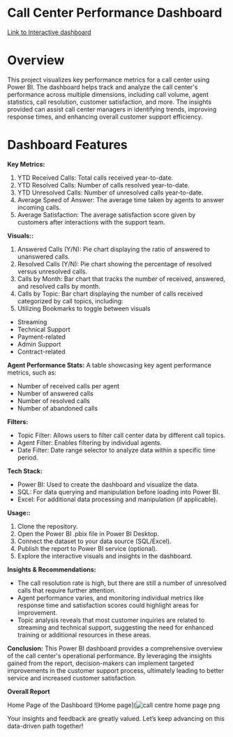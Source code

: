 # Call Center Performance Dashboard

[Link to Interactive dashboard](https://app.powerbi.com/view?r=eyJrIjoiMGE5MGRhYjAtZWY3ZC00NGM0LWFmYzctZjI1OTI5MmY2ZWFkIiwidCI6ImM2ZTU0OWIzLTVmNDUtNDAzMi1hYWU5LWQ0MjQ0ZGM1YjJjNCJ9)


# Overview
This project visualizes key performance metrics for a call center using Power BI. The dashboard helps track and analyze the call center's performance across multiple dimensions, including call volume, agent statistics, call resolution, customer satisfaction, and more. The insights provided can assist call center managers in identifying trends, improving response times, and enhancing overall customer support efficiency.


# Dashboard Features

**Key Metrics:**

1. YTD Received Calls: Total calls received year-to-date.
2. YTD Resolved Calls: Number of calls resolved year-to-date.
3. YTD Unresolved Calls: Number of unresolved calls year-to-date.
4. Average Speed of Answer: The average time taken by agents to answer incoming calls.
5. Average Satisfaction: The average satisfaction score given by customers after interactions with the support team.


**Visuals::**

1.  Answered Calls (Y/N): Pie chart displaying the ratio of answered to unanswered calls.
2.  Resolved Calls (Y/N): Pie chart showing the percentage of resolved versus unresolved calls.
3.  Calls by Month: Bar chart that tracks the number of received, answered, and resolved calls by month.
4.  Calls by Topic: Bar chart displaying the number of calls received categorized by call topics, including:
5.  Utilizing Bookmarks to toggle between visuals
- Streaming
- Technical Support
- Payment-related
- Admin Support
- Contract-related

**Agent Performance Stats:**
A table showcasing key agent performance metrics, such as:
- Number of received calls per agent
- Number of answered calls
- Number of resolved calls
- Number of abandoned calls


**Filters:**
- Topic Filter: Allows users to filter call center data by different call topics.
- Agent Filter: Enables filtering by individual agents.
- Date Filter: Date range selector to analyze data within a specific time period.



**Tech Stack:**
- Power BI: Used to create the dashboard and visualize the data.
- SQL: For data querying and manipulation before loading into Power BI.
- Excel: For additional data processing and manipulation (if applicable).


**Usage::**

1.  Clone the repository.
2.  Open the Power BI .pbix file in Power BI Desktop.
3.  Connect the dataset to your data source (SQL/Excel).
4.  Publish the report to Power BI service (optional).
5.  Explore the interactive visuals and insights in the dashboard.



**Insights & Recommendations:**
- The call resolution rate is high, but there are still a number of unresolved calls that require further attention.
- Agent performance varies, and monitoring individual metrics like response time and satisfaction scores could highlight areas for improvement.
- Topic analysis reveals that most customer inquiries are related to streaming and technical support, suggesting the need for enhanced training or additional resources in these areas.


**Conclusion:**
This Power BI dashboard provides a comprehensive overview of the call center's operational performance. By leveraging the insights gained from the report, decision-makers can implement targeted improvements in the customer support process, ultimately leading to better service and increased customer satisfaction.

**Overall Report**

Home Page of the Dashboard
![Home page](![call centre home page png](https://github.com/user-attachments/assets/f37cd39d-d00e-41e7-b21a-19dd2e92eca6)


Your insights and feedback are greatly valued. Let’s keep advancing on this data-driven path together!

